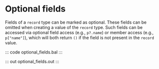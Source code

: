# Optional fields

Fields of a `record` type can be marked as optional. These fields can be omitted when creating a value of the `record` type.
Such fields can be accessed via optional field access (e.g., `p?.name`) or member access (e.g., `p["name"]`), which will both return `()` if the field is not present in the `record` value.

::: code optional_fields.bal :::

::: out optional_fields.out :::
